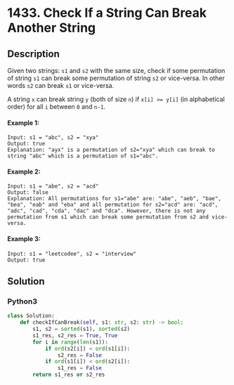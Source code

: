 # 1433. Check If a String Can Break Another String

## Description
Given two strings: `s1` and `s2` with the same size, check if some permutation of string `s1` can break some permutation of string `s2` or vice-versa. In other words `s2` can break `s1` or vice-versa.

A string `x` can break string `y` (both of size `n`) if `x[i] >= y[i]` (in alphabetical order) for all `i` between `0` and `n-1`.

#### Example 1:
```
Input: s1 = "abc", s2 = "xya"
Output: true
Explanation: "ayx" is a permutation of s2="xya" which can break to string "abc" which is a permutation of s1="abc".
```

#### Example 2:
```
Input: s1 = "abe", s2 = "acd"
Output: false 
Explanation: All permutations for s1="abe" are: "abe", "aeb", "bae", "bea", "eab" and "eba" and all permutation for s2="acd" are: "acd", "adc", "cad", "cda", "dac" and "dca". However, there is not any permutation from s1 which can break some permutation from s2 and vice-versa.
```

#### Example 3:
```
Input: s1 = "leetcodee", s2 = "interview"
Output: true
```


## Solution

### Python3
```python
class Solution:
    def checkIfCanBreak(self, s1: str, s2: str) -> bool:
        s1, s2 = sorted(s1), sorted(s2)
        s1_res, s2_res = True, True
        for i in range(len(s1)):
            if ord(s2[i]) < ord(s1[i]): 
                s2_res = False
            if ord(s1[i]) < ord(s2[i]): 
                s1_res = False
        return s1_res or s2_res
```